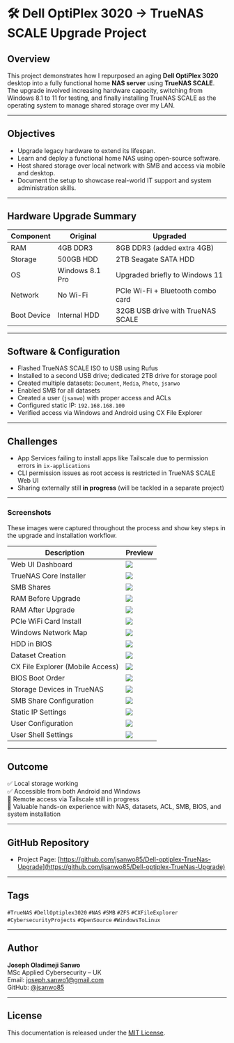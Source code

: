 # 🛠️ Dell OptiPlex 3020 → TrueNAS SCALE Upgrade Project

## Overview

This project demonstrates how I repurposed an aging **Dell OptiPlex 3020** desktop into a fully functional home **NAS server** using **TrueNAS SCALE**. The upgrade involved increasing hardware capacity, switching from Windows 8.1 to 11 for testing, and finally installing TrueNAS SCALE as the operating system to manage shared storage over my LAN.

---

## Objectives

- Upgrade legacy hardware to extend its lifespan.
- Learn and deploy a functional home NAS using open-source software.
- Host shared storage over local network with SMB and access via mobile and desktop.
- Document the setup to showcase real-world IT support and system administration skills.

---

## Hardware Upgrade Summary

| Component      | Original                     | Upgraded                          |
|----------------|------------------------------|------------------------------------|
| RAM            | 4GB DDR3                     | 8GB DDR3 (added extra 4GB)        |
| Storage        | 500GB HDD                   | 2TB Seagate SATA HDD              |
| OS             | Windows 8.1 Pro             | Upgraded briefly to Windows 11    |
| Network        | No Wi-Fi                    | PCIe Wi-Fi + Bluetooth combo card |
| Boot Device    | Internal HDD                | 32GB USB drive with TrueNAS SCALE |

---

## Software & Configuration

- Flashed TrueNAS SCALE ISO to USB using Rufus
- Installed to a second USB drive; dedicated 2TB drive for storage pool
- Created multiple datasets: `Document`, `Media`, `Photo`, `jsanwo`
- Enabled SMB for all datasets
- Created a user (`jsanwo`) with proper access and ACLs
- Configured static IP: `192.168.168.100`
- Verified access via Windows and Android using CX File Explorer

---

## Challenges

- App Services failing to install apps like Tailscale due to permission errors in `ix-applications`
- CLI permission issues as root access is restricted in TrueNAS SCALE Web UI
- Sharing externally still **in progress** (will be tackled in a separate project)

---
### Screenshots

These images were captured throughout the process and show key steps in the upgrade and installation workflow.

| Description | Preview |
|-------------|---------|
| Web UI Dashboard | ![](images/Web%20UI%20Dashboard.jpg) |
| TrueNAS Core Installer | ![](images/TueNas%20Core%20Installation%20before%20TrueNas%20Scale%20Installation.jpg) |
| SMB Shares | ![](images/SMB%20Config.jpg) |
| RAM Before Upgrade | ![](images/RAM%20Upgrade%20Before..jpg) |
| RAM After Upgrade | ![](images/RAM%20Upgrade%20After.jpg) |
| PCIe WiFi Card Install | ![](images/PCIe%20Wifi%20Card.jpg) |
| Windows Network Map | ![](images/Mapped%20Drive%20Window.jpg) |
| HDD in BIOS | ![](images/HDD%20Installation%20In%20BIOS.jpg) |
| Dataset Creation | ![](images/Dataset%20Creation.jpg) |
| CX File Explorer (Mobile Access) | ![](images/CX%20File%20Access.jpg) |
| BIOS Boot Order | ![](images/BIOS%20Boot%20USB.jpg) |
| Storage Devices in TrueNAS | ![](images/Dataset%20Structure.jpg) |
| SMB Share Configuration | ![](images/smb%20share%20config.jpg) |
| Static IP Settings | ![](images/Static%20IP%20settings.jpg) |
| User Configuration | ![](images/User%20config%20.jpg) |
| User Shell Settings | ![](images/User%20Config%20shell.jpg) |


---

## Outcome

✅ Local storage working  
✅ Accessible from both Android and Windows  
🚧 Remote access via Tailscale still in progress  
📌 Valuable hands-on experience with NAS, datasets, ACL, SMB, BIOS, and system installation

---

## GitHub Repository

- Project Page: [https://github.com/jsanwo85/Dell-optiplex-TrueNas-Upgrade](https://github.com/jsanwo85/Dell-optiplex-TrueNas-Upgrade)

---

## Tags

`#TrueNAS` `#DellOptiplex3020` `#NAS` `#SMB` `#ZFS` `#CXFileExplorer` `#CybersecurityProjects` `#OpenSource` `#WindowsToLinux`

---

## Author

**Joseph Oladimeji Sanwo**  
MSc Applied Cybersecurity – UK  
Email: joseph.sanwo1@gmail.com  
GitHub: [@jsanwo85](https://github.com/jsanwo85)

---

## License

This documentation is released under the [MIT License](LICENSE).
